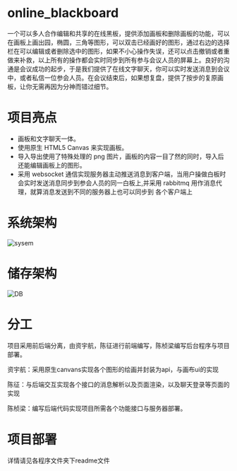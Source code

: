 # online_blackboard
一个可以多人合作编辑和共享的在线黑板，提供添加画板和删除画板的功能，可以在画板上画出园，椭圆，三角等图形，可以双击已经画好的图形，通过右边的选择栏在可以编辑或者删除选中的图形，如果不小心操作失误，还可以点击撤销或者重做来补救，以上所有的操作都会实时同步到所有参与会议人员的屏幕上。良好的沟通是会议成功的起步，于是我们提供了在线文字聊天，你可以实时发送消息到会议中，或者私信一位参会人员。在会议结束后，如果想复盘，提供了按步的复原画板，让你无需再因为分神而错过细节。

# 项目亮点

- 画板和文字聊天一体。
- 使用原生 HTML5 Canvas 来实现画板。
- 导入导出使用了特殊处理的 png 图片，画板的内容一目了然的同时，导入后还能编辑画板上的图形。
- 采用 websocket 通信实现服务器主动推送消息到客户端，当用户操做白板时会实时发送消息同步到参会人员的同一白板上,并采用 rabbitmq 用作消息代理，就算消息发送到不同的服务器上也可以同步到
  各个客户端上

# 系统架构

![sysem](https://user-images.githubusercontent.com/42209673/201069194-eedebda2-0e1a-4cc8-b95a-5ed0ba51866e.png)

# 储存架构

![DB](https://user-images.githubusercontent.com/42209673/201359220-21659e9c-04a8-45dc-b7b2-c3781f02f8c3.png)

# 分工
项目采用前后端分离，由资宇航，陈征进行前端编写，陈桢梁编写后台程序与项目部署。

资宇航：采用原生canvans实现各个图形的绘画并封装为api，与画布ui的实现

陈征：与后端交互实现各个接口的消息解析以及页面渲染，以及聊天登录等页面的实现

陈桢梁：编写后端代码实现项目所需各个功能接口与服务器部署。


# 项目部署
详情请见各程序文件夹下readme文件
